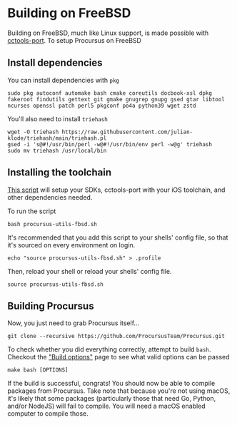 # Building on FreeBSD

Building on FreeBSD, much like Linux support, is made possible with [cctools-port](https://github.com/tpoechtrager/cctools-port). To setup Procursus on FreeBSD

## Install dependencies

You can install dependencies with ``pkg``

```
sudo pkg autoconf automake bash cmake coreutils docbook-xsl dpkg fakeroot findutils gettext git gmake gnugrep gnupg gsed gtar libtool ncurses openssl patch perl5 pkgconf po4a python39 wget zstd
```

You'll also need to install ``triehash``

```
wget -O triehash https://raw.githubusercontent.com/julian-klode/triehash/main/triehash.pl
gsed -i 's@#!/usr/bin/perl -w@#!/usr/bin/env perl -w@g' triehash
sudo mv triehash /usr/local/bin
```

## Installing the toolchain

[This script](https://gist.github.com/asdfugil/71cdfca5aa1bc0d59de06518cd1c530c) will setup your SDKs, cctools-port with your iOS toolchain, and other dependencies needed.

To run the script

```
bash procursus-utils-fbsd.sh
```

It's recommended that you add this script to your shells' config file, so that it's sourced on every environment on login.

```
echo "source procursus-utils-fbsd.sh" > .profile
```

Then, reload your shell or reload your shells' config file.

```
source procursus-utils-fbsd.sh
```

## Building Procursus

Now, you just need to grab Procursus itself...

```
git clone --recursive https://github.com/ProcursusTeam/Procursus.git
```

To check whether you did everything correctly, attempt to build ``bash``. Checkout the ["Build options"](https://github.com/ProcursusTeam/Procursus/wiki/Build-options) page to see what valid options can be passed

```
make bash [OPTIONS]
```

If the build is successful, congrats! You should now be able to compile packages from Procursus. Take note that because you're not using macOS, it's likely that some packages (particularly those that need Go, Python, and/or NodeJS) will fail to compile. You will need a macOS enabled computer to compile those.
